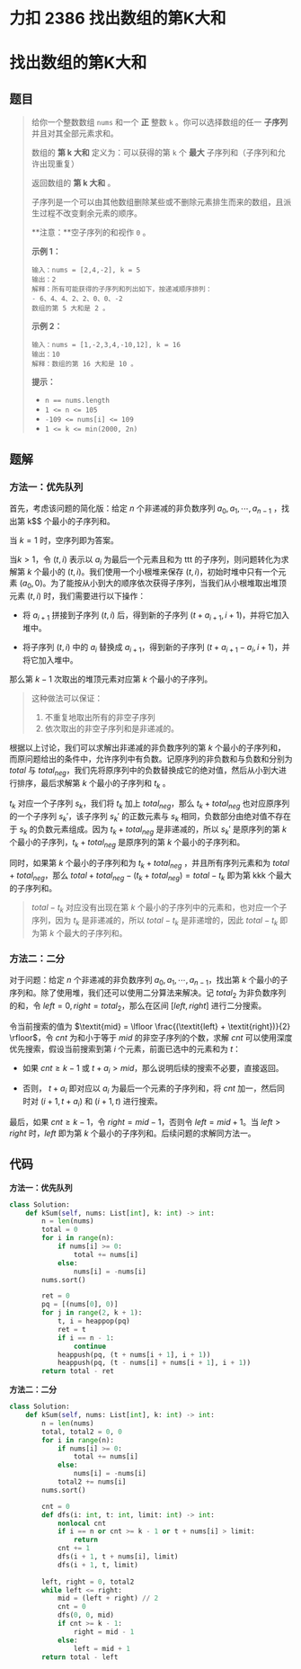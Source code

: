 # 力扣 2386 找出数组的第K大和


# 找出数组的第K大和

## 题目

> 给你一个整数数组 `nums` 和一个 **正** 整数 `k` 。你可以选择数组的任一 **子序列** 并且对其全部元素求和。
>
> 数组的 **第 k 大和** 定义为：可以获得的第 `k` 个 **最大** 子序列和（子序列和允许出现重复）
>
> 返回数组的 **第 k 大和** 。
>
> 子序列是一个可以由其他数组删除某些或不删除元素排生而来的数组，且派生过程不改变剩余元素的顺序。
>
> **注意：**空子序列的和视作 `0` 。
>
>  
>
> **示例 1：**
>
> ```
> 输入：nums = [2,4,-2], k = 5
> 输出：2
> 解释：所有可能获得的子序列和列出如下，按递减顺序排列：
> - 6、4、4、2、2、0、0、-2
> 数组的第 5 大和是 2 。
> ```
>
> **示例 2：**
>
> ```
> 输入：nums = [1,-2,3,4,-10,12], k = 16
> 输出：10
> 解释：数组的第 16 大和是 10 。
> ```
>
>  
>
> **提示：**
>
> - `n == nums.length`
> - `1 <= n <= 105`
> - `-109 <= nums[i] <= 109`
> - `1 <= k <= min(2000, 2n)`

## 题解

### 方法一：优先队列

首先，考虑该问题的简化版：给定 $n$ 个非递减的非负数序列 $a_0, a_1, \cdots, a_{n-1}$ ，找出第 k$$ 个最小的子序列和。

当 $k = 1$ 时，空序列即为答案。

当$k \gt 1$，令 $(t, i)$ 表示以 $a_i$ 为最后一个元素且和为 ttt 的子序列，则问题转化为求解第 $k$ 个最小的 $(t, i)$。我们使用一个小根堆来保存 $(t, i)$，初始时堆中只有一个元素 $(a_0, 0)$。为了能按从小到大的顺序依次获得子序列，当我们从小根堆取出堆顶元素 $(t, i)$ 时，我们需要进行以下操作：

- 将 $a_{i + 1}$ 拼接到子序列 $(t, i)$ 后，得到新的子序列 $(t + a_{i + 1}, i + 1)$，并将它加入堆中。

- 将子序列 $(t, i)$ 中的 $a_i$ 替换成 $a_{i+1}$，得到新的子序列 $(t + a_{i + 1} - a_i, i + 1)$，并将它加入堆中。

那么第 $k - 1$ 次取出的堆顶元素对应第 $k$ 个最小的子序列。

> 这种做法可以保证：
>
> 1. 不重复地取出所有的非空子序列
> 2. 依次取出的非空子序列和是非递减的。

根据以上讨论，我们可以求解出非递减的非负数序列的第 $k$ 个最小的子序列和，而原问题给出的条件中，允许序列中有负数。记原序列的非负数和与负数和分别为 $\textit{total}$ 与 $\textit{total}_\textit{neg}$，我们先将原序列中的负数替换成它的绝对值，然后从小到大进行排序，最后求解第 $k$ 个最小的子序列和 $t_k$ 。

$t_k$  对应一个子序列 $s_k$，我们将 $t_k$ 加上 $\textit{total}_\textit{neg}$，那么 $t_k + \textit{total}_\textit{neg}$ 也对应原序列的一个子序列 $s_k'$，该子序列 $s_k'$  的正数元素与 $s_k$ 相同，负数部分由绝对值不存在于 $s_k$ 的负数元素组成。因为 $t_k + \textit{total}_\textit{neg}$ 是非递减的，所以 $s_k'$ 是原序列的第 $k$ 个最小的子序列，$t_k + \textit{total}_\textit{neg}$ 是原序列的第 $k$ 个最小的子序列和。

同时，如果第 $k$ 个最小的子序列和为 $t_k + \textit{total}_\textit{neg}$ ，并且所有序列元素和为 $\textit{total} + \textit{total}_\textit{neg}$，那么 $\textit{total} + \textit{total}_\textit{neg} - (t_k + \textit{total}_\textit{neg}) = \textit{total} - t_k$ 即为第 kkk 个最大的子序列和。

> $\textit{total} - t_k$ 对应没有出现在第 $k$ 个最小的子序列中的元素和，也对应一个子序列，因为 $t_k$ 是非递减的，所以 $\textit{total} - t_k$ 是非递增的，因此 $\textit{total} - t_k$ 即为第 $k$ 个最大的子序列和。

### 方法二：二分

对于问题：给定 $n$ 个非递减的非负数序列 $a_0, a_1, \cdots, a_{n-1}$，找出第 $k$ 个最小的子序列和。除了使用堆，我们还可以使用二分算法来解决。记 $\textit{total}_2$ 为非负数序列的和，令 $\textit{left} = 0, \textit{right} = \textit{total}_2$，那么在区间 $[\textit{left}, \textit{right}]$ 进行二分搜索。

令当前搜索的值为 $\textit{mid} = \lfloor \frac{(\textit{left} + \textit{right})}{2} \rfloor$，令 $\textit{cnt}$ 为和小于等于 $\textit{mid}$ 的非空子序列的个数，求解 $\textit{cnt}$ 可以使用深度优先搜索，假设当前搜索到第 $i$ 个元素，前面已选中的元素和为 $t$：

- 如果 $\textit{cnt} \ge k - 1$ 或 $t + a_i \gt \textit{mid}$，那么说明后续的搜索不必要，直接返回。

- 否则， $t + a_i$ 即对应以 $a_i$ 为最后一个元素的子序列和，将 $\textit{cnt}$ 加一，然后同时对 $(i + 1, t + a_i)$ 和 $(i + 1, t)$ 进行搜索。

最后，如果 $\textit{cnt} \ge k - 1$，令 $\textit{right} = \textit{mid} - 1$，否则令 $\textit{left} = \textit{mid} + 1$。当 $\textit{left} \gt \textit{right}$ 时，$\textit{left}$ 即为第 $k$ 个最小的子序列和。后续问题的求解同方法一。

## 代码

**方法一：优先队列**

```python
class Solution:
    def kSum(self, nums: List[int], k: int) -> int:
        n = len(nums)
        total = 0
        for i in range(n):
            if nums[i] >= 0:
                total += nums[i]
            else:
                nums[i] = -nums[i]
        nums.sort()

        ret = 0
        pq = [(nums[0], 0)]
        for j in range(2, k + 1):
            t, i = heappop(pq)
            ret = t
            if i == n - 1:
                continue
            heappush(pq, (t + nums[i + 1], i + 1))
            heappush(pq, (t - nums[i] + nums[i + 1], i + 1))
        return total - ret
```

**方法二：二分**

```python
class Solution:
    def kSum(self, nums: List[int], k: int) -> int:
        n = len(nums)
        total, total2 = 0, 0
        for i in range(n):
            if nums[i] >= 0:
                total += nums[i]
            else:
                nums[i] = -nums[i]
            total2 += nums[i]
        nums.sort()

        cnt = 0
        def dfs(i: int, t: int, limit: int) -> int:
            nonlocal cnt
            if i == n or cnt >= k - 1 or t + nums[i] > limit:
                return
            cnt += 1
            dfs(i + 1, t + nums[i], limit)
            dfs(i + 1, t, limit)
        
        left, right = 0, total2
        while left <= right:
            mid = (left + right) // 2
            cnt = 0
            dfs(0, 0, mid)
            if cnt >= k - 1:
                right = mid - 1
            else:
                left = mid + 1
        return total - left
```


